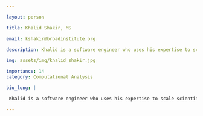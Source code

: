 ```yaml
---

layout: person

title: Khalid Shakir, MS

email: kshakir@broadinstitute.org

description: Khalid is a software engineer who uses his expertise to scale scientific analyses. During his time at the Broad Institute he contributed to projects including the 1000 Genomes Project and the ... 

img: assets/img/khalid_shakir.jpg

importance: 14
category: Computational Analysis

bio_long: |

 Khalid is a software engineer who uses his expertise to scale scientific analyses. During his time at the Broad Institute he contributed to projects including the 1000 Genomes Project and the Cromwell Workflow Engine. As part of furthering his studies he completed a masters concentrating in bioinformatics at the Harvard Extension School.

---
```


